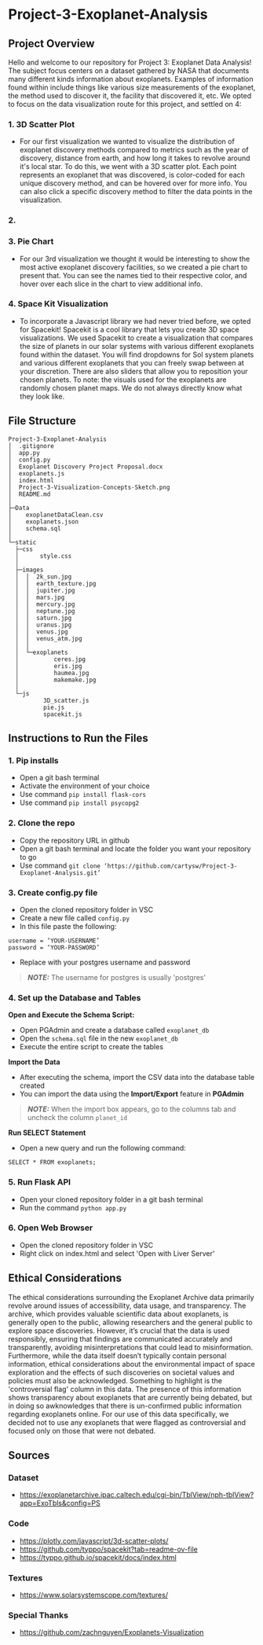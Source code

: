 # Project-3-Exoplanet-Analysis

## Project Overview
Hello and welcome to our repository for Project 3: Exoplanet Data Analysis! The subject focus centers on a dataset gathered by NASA that documents many different kinds information about exoplanets. Examples of information found within include things like various size measurements of the exoplanet, the method used to discover it, the facility that discovered it, etc. We opted to focus on the data visualization route for this project, and settled on 4:
### 1. 3D Scatter Plot
  - For our first visualization we wanted to visualize the distribution of exoplanet discovery methods compared to metrics such as the year of discovery, distance from earth, and how long it takes to revolve around it's local star. To do this, we went with a 3D scatter plot. Each point represents an exoplanet that was discovered, is color-coded for each unique discovery method, and can be hovered over for more info. You can also click a specific discovery method to filter the data points in the visualization.
### 2. 
### 3. Pie Chart
  - For our 3rd visualization we thought it would be interesting to show the most active exoplanet discovery facilities, so we created a pie chart to present that. You can see the names tied to their respective color, and hover over each slice in the chart to view additional info.
### 4. Space Kit Visualization
  - To incorporate a Javascript library we had never tried before, we opted for Spacekit! Spacekit is a cool library that lets you create 3D space visualizations. We used Spacekit to create a visualization that compares the size of planets in our solar systems with various different exoplanets found within the dataset. You will find dropdowns for Sol system planets and various different exoplanets that you can freely swap between at your discretion. There are also sliders that allow you to reposition your chosen planets. To note: the visuals used for the exoplanets are randomly chosen planet maps. We do not always directly know what they look like.

## File Structure
```
Project-3-Exoplanet-Analysis
│  .gitignore
│  app.py
│  config.py
│  Exoplanet Discovery Project Proposal.docx
│  exoplanets.js
│  index.html
│  Project-3-Visualization-Concepts-Sketch.png
│  README.md
│
├─Data
│    exoplanetDataClean.csv
│    exoplanets.json
│    schema.sql
│
└─static
  ├─css
  │      style.css
  │
  ├─images
  │  │  2k_sun.jpg
  │  │  earth_texture.jpg
  │  │  jupiter.jpg
  │  │  mars.jpg
  │  │  mercury.jpg
  │  │  neptune.jpg
  │  │  saturn.jpg
  │  │  uranus.jpg
  │  │  venus.jpg
  │  │  venus_atm.jpg
  │  │
  │  └─exoplanets
  │          ceres.jpg
  │          eris.jpg
  │          haumea.jpg
  │          makemake.jpg
  │
  └─js
          3D_scatter.js
          pie.js
          spacekit.js
```

## Instructions to Run the Files
### 1. Pip installs
- Open a git bash terminal
- Activate the environment of your choice
- Use command `pip install flask-cors`
- Use command `pip install psycopg2`
### 2. Clone the repo
- Copy the repository URL in github
- Open a git bash terminal and locate the folder you want your repository to go
- Use command `git clone ‘https://github.com/cartysw/Project-3-Exoplanet-Analysis.git’ `

### 3. Create config.py file
- Open the cloned repository folder in VSC
- Create a new file called `config.py`
- In this file paste the following:
```
username = ‘YOUR-USERNAME’
password = ‘YOUR-PASSWORD’
```
- Replace with your postgres username and password
> **_NOTE:_**  The username for postgres is usually 'postgres'

### 4. Set up the Database and Tables
**Open and Execute the Schema Script:**
- Open PGAdmin and create a database called `exoplanet_db`
- Open the `schema.sql` file in the new `exoplanet_db`
- Execute the entire script to create the tables

**Import the Data**

- After executing the schema, import the CSV data into the database table created
- You can import the data using the **Import/Export** feature in **PGAdmin**
> **_NOTE:_** When the import box appears, go to the columns tab and uncheck the column `planet_id`

**Run SELECT Statement**

- Open a new query and run the following command:

`SELECT * FROM exoplanets;`

### 5. Run Flask API
- Open your cloned repository folder in a git bash terminal
- Run the command `python app.py`


### 6. Open Web Browser
- Open the cloned repository folder in VSC
- Right click on index.html and select 'Open with Liver Server'

## Ethical Considerations
The ethical considerations surrounding the Exoplanet Archive data primarily revolve around issues of accessibility, data usage, and transparency. The archive, which provides valuable scientific data about exoplanets, is generally open to the public, allowing researchers and the general public to explore space discoveries. However, it’s crucial that the data is used responsibly, ensuring that findings are communicated accurately and transparently, avoiding misinterpretations that could lead to misinformation. Furthermore, while the data itself doesn’t typically contain personal information, ethical considerations about the environmental impact of space exploration and the effects of such discoveries on societal values and policies must also be acknowledged. Something to highlight is the 'controversial flag' column in this data. The presence of this information shows transparency about exoplanets that are currently being debated, but in doing so awknowledges that there is un-confirmed public information regarding exoplanets online. For our use of this data specifically, we decided not to use any exoplanets that were flagged as controversial and focused only on those that were not debated.

## Sources
### Dataset
- https://exoplanetarchive.ipac.caltech.edu/cgi-bin/TblView/nph-tblView?app=ExoTbls&config=PS
### Code
- https://plotly.com/javascript/3d-scatter-plots/
- https://github.com/typpo/spacekit?tab=readme-ov-file
- https://typpo.github.io/spacekit/docs/index.html
### Textures
- https://www.solarsystemscope.com/textures/
### Special Thanks
- https://github.com/zachnguyen/Exoplanets-Visualization
